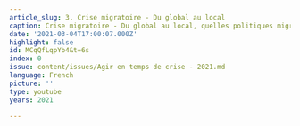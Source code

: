```yaml
---
article_slug: 3. Crise migratoire - Du global au local
caption: Crise migratoire - Du global au local, quelles politiques migratoires ?
date: '2021-03-04T17:00:07.000Z'
highlight: false
id: MCqQfLqpYb4&t=6s
index: 0
issue: content/issues/Agir en temps de crise - 2021.md
language: French
picture: ''
type: youtube
years: 2021

---
```

